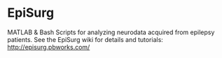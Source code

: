 # EpiSurg
MATLAB &amp; Bash Scripts for analyzing neurodata acquired from epilepsy patients.
See the EpiSurg wiki for details and tutorials:
http://episurg.pbworks.com/
